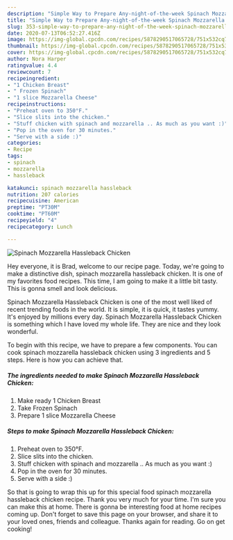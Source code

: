 ```yaml
---
description: "Simple Way to Prepare Any-night-of-the-week Spinach Mozzarella Hassleback Chicken"
title: "Simple Way to Prepare Any-night-of-the-week Spinach Mozzarella Hassleback Chicken"
slug: 353-simple-way-to-prepare-any-night-of-the-week-spinach-mozzarella-hassleback-chicken
date: 2020-07-13T06:52:27.416Z
image: https://img-global.cpcdn.com/recipes/5878290517065728/751x532cq70/spinach-mozzarella-hassleback-chicken-recipe-main-photo.jpg
thumbnail: https://img-global.cpcdn.com/recipes/5878290517065728/751x532cq70/spinach-mozzarella-hassleback-chicken-recipe-main-photo.jpg
cover: https://img-global.cpcdn.com/recipes/5878290517065728/751x532cq70/spinach-mozzarella-hassleback-chicken-recipe-main-photo.jpg
author: Nora Harper
ratingvalue: 4.4
reviewcount: 7
recipeingredient:
- "1 Chicken Breast"
- " Frozen Spinach"
- "1 slice Mozzarella Cheese"
recipeinstructions:
- "Preheat oven to 350°F."
- "Slice slits into the chicken."
- "Stuff chicken with spinach and mozzarella .. As much as you want :)"
- "Pop in the oven for 30 minutes."
- "Serve with a side :)"
categories:
- Recipe
tags:
- spinach
- mozzarella
- hassleback

katakunci: spinach mozzarella hassleback 
nutrition: 207 calories
recipecuisine: American
preptime: "PT30M"
cooktime: "PT60M"
recipeyield: "4"
recipecategory: Lunch

---
```



![Spinach Mozzarella Hassleback Chicken](https://img-global.cpcdn.com/recipes/5878290517065728/751x532cq70/spinach-mozzarella-hassleback-chicken-recipe-main-photo.jpg)

Hey everyone, it is Brad, welcome to our recipe page. Today, we're going to make a distinctive dish, spinach mozzarella hassleback chicken. It is one of my favorites food recipes. This time, I am going to make it a little bit tasty. This is gonna smell and look delicious.

Spinach Mozzarella Hassleback Chicken is one of the most well liked of recent trending foods in the world. It is simple, it is quick, it tastes yummy. It's enjoyed by millions every day. Spinach Mozzarella Hassleback Chicken is something which I have loved my whole life. They are nice and they look wonderful.




To begin with this recipe, we have to prepare a few components. You can cook spinach mozzarella hassleback chicken using 3 ingredients and 5 steps. Here is how you can achieve that.

<!--inarticleads1-->

##### The ingredients needed to make Spinach Mozzarella Hassleback Chicken:

1. Make ready 1 Chicken Breast
1. Take  Frozen Spinach
1. Prepare 1 slice Mozzarella Cheese




<!--inarticleads2-->

##### Steps to make Spinach Mozzarella Hassleback Chicken:

1. Preheat oven to 350°F.
1. Slice slits into the chicken.
1. Stuff chicken with spinach and mozzarella .. As much as you want :)
1. Pop in the oven for 30 minutes.
1. Serve with a side :)




So that is going to wrap this up for this special food spinach mozzarella hassleback chicken recipe. Thank you very much for your time. I'm sure you can make this at home. There is gonna be interesting food at home recipes coming up. Don't forget to save this page on your browser, and share it to your loved ones, friends and colleague. Thanks again for reading. Go on get cooking!
